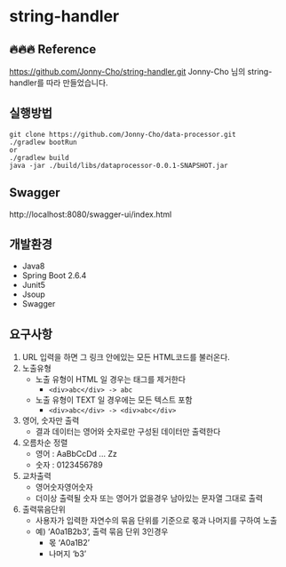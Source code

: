 # string-handler

## 🔥🔥🔥 Reference
https://github.com/Jonny-Cho/string-handler.git
Jonny-Cho 님의 string-handler를 따라 만들었습니다.


## 실행방법

```
git clone https://github.com/Jonny-Cho/data-processor.git
./gradlew bootRun
or
./gradlew build
java -jar ./build/libs/dataprocessor-0.0.1-SNAPSHOT.jar
```

## Swagger
http://localhost:8080/swagger-ui/index.html

## 개발환경
* Java8
* Spring Boot 2.6.4
* Junit5
* Jsoup
* Swagger

## 요구사항

1. URL 입력을 하면 그 링크 안에있는 모든 HTML코드를 불러온다.
2. 노출유형
    * 노출 유형이 HTML 일 경우는 태그를 제거한다
        * `<div>abc</div> -> abc`
    * 노출 유형이 TEXT 일 경우에는 모든 텍스트 포함
        * `<div>abc</div> -> <div>abc</div>`
3. 영어, 숫자만 출력
    * 결과 데이터는 영어와 숫자로만 구성된 데이터만 출력한다
4. 오름차순 정렬
    * 영어 : AaBbCcDd ... Zz
    * 숫자 : 0123456789
5. 교차출력
    * 영어숫자영어숫자
    * 더이상 출력될 숫자 또는 영어가 없을경우 남아있는 문자열 그대로 출력
6. 출력묶음단위
    * 사용자가 입력한 자연수의 묶음 단위를 기준으로 몫과 나머지를 구하여 노출
    * 예) ‘A0a1B2b3’, 출력 묶음 단위 3인경우
        * 몫 ‘A0a1B2’
        * 나머지 ‘b3’
    

